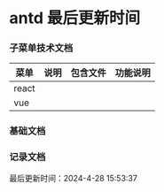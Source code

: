 <!--
 * @Description: antd组件使用规范
 * @Author: panrui
 * @Date: 2023-04-25 08:57:17
 * @LastEditTime: 2024-04-28 15:53:06
 * @LastEditors: prui
 * 不忘初心,不负梦想
-->

# antd 最后更新时间

### 子菜单技术文档

| 菜单  | 说明 | 包含文件 | 功能说明 |
| ----- | ---- | -------- | -------- |
| react |      |          |          |
| vue   |      |          |          |

### 基础文档

### 记录文档

最后更新时间：2024-4-28 15:53:37